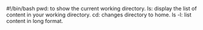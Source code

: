 #!/bin/bash
pwd: to show the current working directory.
ls: display the list of content in your working directory.
cd: changes directory to home.
ls -l: list content in long format.
